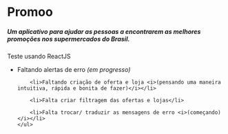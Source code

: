 <h1>Promoo</h1>

<h5>Um aplicativo para ajudar as pessoas a encontrarem as melhores promoções nos supermercados do Brasil.</h5>

<p>Teste usando ReactJS</p>

<p>
    <ul>
        <li>Faltando alertas de erro <i>(em progresso)</i></li>

        <li>Faltando criação de oferta e loja <i>(pensando uma maneira intuitiva, rápida e bonita de fazer)</i></li>

        <li>Falta criar filtragem das ofertas e lojas</li>

        <li>Falta trocar/ traduzir as mensagens de erro <i>(começando)</i></li>
    </ul>
</p>